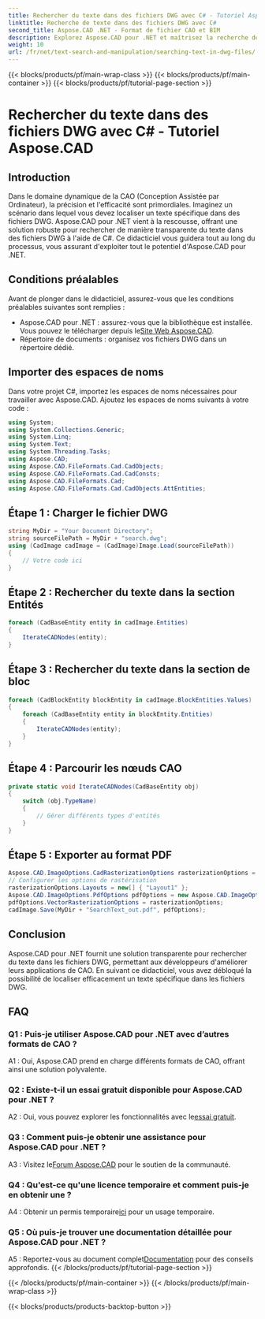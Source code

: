 ```yaml
---
title: Rechercher du texte dans des fichiers DWG avec C# - Tutoriel Aspose.CAD
linktitle: Recherche de texte dans des fichiers DWG avec C#
second_title: Aspose.CAD .NET - Format de fichier CAO et BIM
description: Explorez Aspose.CAD pour .NET et maîtrisez la recherche de texte dans les fichiers DWG avec ce guide étape par étape. Boostez vos applications CAO dès aujourd'hui !
weight: 10
url: /fr/net/text-search-and-manipulation/searching-text-in-dwg-files/
---
```


{{< blocks/products/pf/main-wrap-class >}}
{{< blocks/products/pf/main-container >}}
{{< blocks/products/pf/tutorial-page-section >}}

# Rechercher du texte dans des fichiers DWG avec C# - Tutoriel Aspose.CAD

## Introduction

Dans le domaine dynamique de la CAO (Conception Assistée par Ordinateur), la précision et l'efficacité sont primordiales. Imaginez un scénario dans lequel vous devez localiser un texte spécifique dans des fichiers DWG. Aspose.CAD pour .NET vient à la rescousse, offrant une solution robuste pour rechercher de manière transparente du texte dans des fichiers DWG à l'aide de C#. Ce didacticiel vous guidera tout au long du processus, vous assurant d'exploiter tout le potentiel d'Aspose.CAD pour .NET.

## Conditions préalables

Avant de plonger dans le didacticiel, assurez-vous que les conditions préalables suivantes sont remplies :
-  Aspose.CAD pour .NET : assurez-vous que la bibliothèque est installée. Vous pouvez le télécharger depuis le[Site Web Aspose.CAD](https://releases.aspose.com/cad/net/).
- Répertoire de documents : organisez vos fichiers DWG dans un répertoire dédié.

## Importer des espaces de noms

Dans votre projet C#, importez les espaces de noms nécessaires pour travailler avec Aspose.CAD. Ajoutez les espaces de noms suivants à votre code :

```csharp
using System;
using System.Collections.Generic;
using System.Linq;
using System.Text;
using System.Threading.Tasks;
using Aspose.CAD;
using Aspose.CAD.FileFormats.Cad.CadObjects;
using Aspose.CAD.FileFormats.Cad.CadConsts;
using Aspose.CAD.FileFormats.Cad;
using Aspose.CAD.FileFormats.Cad.CadObjects.AttEntities;
```

## Étape 1 : Charger le fichier DWG

```csharp
string MyDir = "Your Document Directory";
string sourceFilePath = MyDir + "search.dwg";
using (CadImage cadImage = (CadImage)Image.Load(sourceFilePath))
{
    // Votre code ici
}
```

## Étape 2 : Rechercher du texte dans la section Entités

```csharp
foreach (CadBaseEntity entity in cadImage.Entities)
{
    IterateCADNodes(entity);
}
```

## Étape 3 : Rechercher du texte dans la section de bloc

```csharp
foreach (CadBlockEntity blockEntity in cadImage.BlockEntities.Values)
{
    foreach (CadBaseEntity entity in blockEntity.Entities)
    {
        IterateCADNodes(entity);
    }
}
```

## Étape 4 : Parcourir les nœuds CAO

```csharp
private static void IterateCADNodes(CadBaseEntity obj)
{
    switch (obj.TypeName)
    {
        // Gérer différents types d'entités
    }
}
```

## Étape 5 : Exporter au format PDF

```csharp
Aspose.CAD.ImageOptions.CadRasterizationOptions rasterizationOptions = new Aspose.CAD.ImageOptions.CadRasterizationOptions();
// Configurer les options de rastérisation
rasterizationOptions.Layouts = new[] { "Layout1" };
Aspose.CAD.ImageOptions.PdfOptions pdfOptions = new Aspose.CAD.ImageOptions.PdfOptions();
pdfOptions.VectorRasterizationOptions = rasterizationOptions;
cadImage.Save(MyDir + "SearchText_out.pdf", pdfOptions);
```

## Conclusion

Aspose.CAD pour .NET fournit une solution transparente pour rechercher du texte dans les fichiers DWG, permettant aux développeurs d'améliorer leurs applications de CAO. En suivant ce didacticiel, vous avez débloqué la possibilité de localiser efficacement un texte spécifique dans les fichiers DWG.

## FAQ

### Q1 : Puis-je utiliser Aspose.CAD pour .NET avec d’autres formats de CAO ?

A1 : Oui, Aspose.CAD prend en charge différents formats de CAO, offrant ainsi une solution polyvalente.

### Q2 : Existe-t-il un essai gratuit disponible pour Aspose.CAD pour .NET ?

 A2 : Oui, vous pouvez explorer les fonctionnalités avec le[essai gratuit](https://releases.aspose.com/).

### Q3 : Comment puis-je obtenir une assistance pour Aspose.CAD pour .NET ?

 A3 : Visitez le[Forum Aspose.CAD](https://forum.aspose.com/c/cad/19) pour le soutien de la communauté.

### Q4 : Qu'est-ce qu'une licence temporaire et comment puis-je en obtenir une ?

 A4 : Obtenir un permis temporaire[ici](https://purchase.aspose.com/temporary-license/) pour un usage temporaire.

### Q5 : Où puis-je trouver une documentation détaillée pour Aspose.CAD pour .NET ?

 A5 : Reportez-vous au document complet[Documentation](https://reference.aspose.com/cad/net/) pour des conseils approfondis.
{{< /blocks/products/pf/tutorial-page-section >}}

{{< /blocks/products/pf/main-container >}}
{{< /blocks/products/pf/main-wrap-class >}}

{{< blocks/products/products-backtop-button >}}
